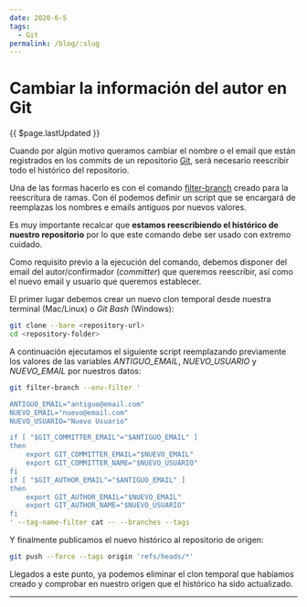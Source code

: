 ```yaml
---
date: 2020-6-5
tags:
  - Git
permalink: /blog/:slug
---
```


# Cambiar la información del autor en Git

<social-share class="social-share--header" />

{{ $page.lastUpdated }}

Cuando por algún motivo queramos cambiar el nombre o el email que están registrados en los commits de un repositorio [Git](https://git-scm.com/), será necesario reescribir todo el histórico del repositorio.

Una de las formas hacerlo es con el comando [filter-branch](https://git-scm.com/docs/git-filter-branch) creado para la reescritura de ramas. Con él podemos definir un script que se encargará de reemplazas los nombres e emails antiguos por nuevos valores.

Es muy importante recalcar que **estamos reescribiendo el histórico de nuestro repositorio** por lo que este comando debe ser usado con extremo cuidado.

Como requisito previo a la ejecución del comando, debemos disponer del email del autor/confirmador (_committer_) que queremos reescribir, así como el nuevo email y usuario que queremos establecer.

El primer lugar debemos crear un nuevo clon temporal desde nuestra terminal (Mac/Linux) o _Git Bash_ (Windows):

``` bash
git clone --bare <repository-url>
cd <repository-folder>
```

A continuación ejecutamos el siguiente script reemplazando previamente los valores de las variables _ANTIGUO_EMAIL_, _NUEVO_USUARIO_ y _NUEVO_EMAIL_ por nuestros datos:
``` bash
git filter-branch --env-filter '

ANTIGUO_EMAIL="antiguo@email.com"
NUEVO_EMAIL="nuevo@email.com"
NUEVO_USUARIO="Nuevo Usuario"

if [ "$GIT_COMMITTER_EMAIL"="$ANTIGUO_EMAIL" ]
then
    export GIT_COMMITTER_EMAIL="$NUEVO_EMAIL"
    export GIT_COMMITTER_NAME="$NUEVO_USUARIO"
fi
if [ "$GIT_AUTHOR_EMAIL"="$ANTIGUO_EMAIL" ]
then
    export GIT_AUTHOR_EMAIL="$NUEVO_EMAIL"
    export GIT_AUTHOR_NAME="$NUEVO_USUARIO"
fi
' --tag-name-filter cat -- --branches --tags
```

Y finalmente publicamos el nuevo histórico al repositorio de origen:

``` bash
git push --force --tags origin 'refs/heads/*'
```

Llegados a este punto, ya podemos eliminar el clon temporal que habíamos creado y comprobar en nuestro origen que el histórico ha sido actualizado.

---
<social-share class="social-share--footer" />
